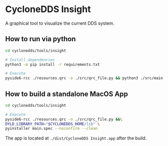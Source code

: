# CycloneDDS Insight

A graphical tool to visualize the current DDS system.

## How to run via python

```bash
cd cyclonedds/tools/insight

# Install dependencies
python3 -m pip install -r requirements.txt

# Execute
pyside6-rcc ./resources.qrc -o ./src/qrc_file.py && python3 ./src/main.py
```

## How to build a standalone MacOS App

```bash
cd cyclonedds/tools/insight

# Execute
pyside6-rcc ./resources.qrc -o ./src/qrc_file.py &&\
DYLD_LIBRARY_PATH="$CYCLONEDDS_HOME/lib" \
pyinstaller main.spec --noconfirm --clean
```

The app is located at `./dist/CycloneDDS Insight.app` after the build.
